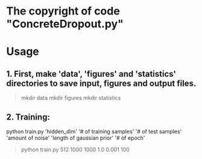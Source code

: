 # The copyright of code "ConcreteDropout.py" 


# Usage
## 1. First, make 'data', 'figures' and 'statistics' directories to save input, figures and output files.

> mkdir data
> mkdir figures
> mkdir statistics

## 2. Training: 

python train.py 'hidden_dim' '# of training samples' '# of test samples' 'amount of noise' 'length of gaussian prior' '# of epoch'
> python train.py 512 1000 1000 1.0 0.001 100

